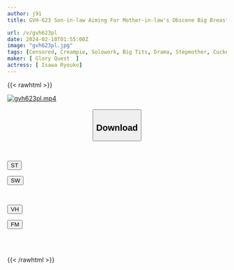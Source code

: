 ```yaml
---
author: j91
title: GVH-623 Son-in-law Aiming For Mother-in-law's Obscene Big Breasts Miki Yoshii

url: /v/gvh623pl
date: 2024-02-10T01:55:00Z
image: "gvh623pl.jpg"
tags: [Censored, Creampie, Solowork, Big Tits, Drama, Stepmother, Cuckold	]
maker: [ Glory Quest  ]
actress: [ Isawa Ryouko]
---
```



{{< rawhtml >}}

<div class="video" data-videoid="BABlVJKbkYSy1jk">
    <a href="javascript:;">
        <img src="/v/gvh623pl/gvh623pl.jpg" width="WIDTH" height="HEIGHT" alt="gvh623pl.mp4" loading="lazy">
    </a>
</div>

<script type="text/javascript" src="https://j91.asia/asset/on-demand-st.js"></script>

<br>
  <link rel="stylesheet" href="https://j91.asia/asset/bs5.css">
  
  <center>
  <button class="btn btn-primary" type="button" data-bs-toggle="collapse" data-bs-target=".multi-collapse" aria-expanded="false" aria-controls="multiCollapseExample1 multiCollapseExample2"><h2>Download</h2></button></center>
</p>
<div class="row">
  <div class="col">
    <div class="collapse multi-collapse" id="multiCollapseExample1">
      <div class="card card-body">
	      	      <br>
<div class="buttons">  
<p><a href="https://streamtape.to/v/BABlVJKbkYSy1jk" target="_blank"><button class="btn-hover color-3"><i class="fa fa-download"></i> ST</button></a></p>
<p><a href="https://cdnwish.com/gc136vk5b4r9" target="_blank"><button class="btn-hover color-2"><i class="fa fa-download"></i> SW</button></a></p></div>
    </div>
  </div>
</div>
  <div class="col">
    <div class="collapse multi-collapse" id="multiCollapseExample2">
      <div class="card card-body">
	      <br>
<div class="buttons">
<p><a href="javascript:;" target="_blank"><button class="btn-hover color-9"><i class="fa fa-download"></i> VH</button></a></p>
<p><a href="javascript:;"><button class="btn-hover color-8"><i class="fa fa-download"></i> FM</button></a></p></div>
<br><br>
      </div>
    </div>
  </div>
</div>

{{< /rawhtml >}}